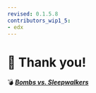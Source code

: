 ```yaml
---
revised: 0.1.5.8
contributors_wip1_5:
- edx
---
```


# 📄 Thank you!

💣 ***[Bombs vs. Sleepwalkers](/README.md)***
